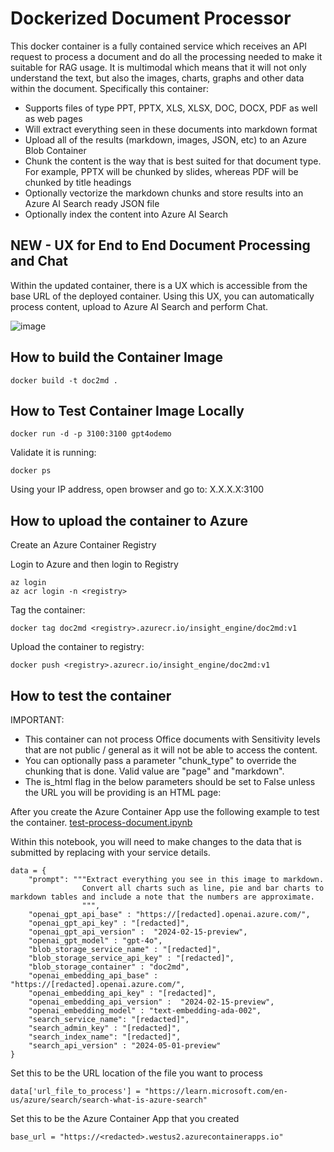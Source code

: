 # Dockerized Document Processor

This docker container is a fully contained service which receives an API request to process a document and do all the processing needed to make it suitable for RAG usage. It is multimodal which means that it will not only understand the text, but also the images, charts, graphs and other data within the document. Specifically this container:

- Supports files of type PPT, PPTX, XLS, XLSX, DOC, DOCX, PDF as well as web pages
- Will extract everything seen in these documents into markdown format
- Upload all of the results (markdown, images, JSON, etc) to an Azure Blob Container 
- Chunk the content is the way that is best suited for that document type. For example, PPTX will be chunked by slides, whereas PDF will be chunked by title headings
- Optionally vectorize the markdown chunks and store results into an Azure AI Search ready JSON file
- Optionally index the content into Azure AI Search

## NEW - UX for End to End Document Processing and Chat
Within the updated container, there is a UX which is accessible from the base URL of the deployed container. Using this UX, you can automatically process content, upload to Azure AI Search and perform Chat.

![image](https://github.com/user-attachments/assets/f4459995-4f02-4a77-98d1-433c10db7c8f)

## How to build the Container Image

```code
docker build -t doc2md .
```

## How to Test Container Image Locally

```code
docker run -d -p 3100:3100 gpt4odemo
```
Validate it is running:
```code
docker ps
```
Using your IP address, open browser and go to: X.X.X.X:3100

## How to upload the container to Azure
Create an Azure Container Registry 

Login to Azure and then login to Registry
```code
az login
az acr login -n <registry>
```

Tag the container:
```code
docker tag doc2md <registry>.azurecr.io/insight_engine/doc2md:v1
```

Upload the container to registry:
```code
docker push <registry>.azurecr.io/insight_engine/doc2md:v1
```

## How to test the container

IMPORTANT:
- This container can not process Office documents with Sensitivity levels that are not public / general as it will not be able to access the content.
- You can optionally pass a parameter "chunk_type" to override the chunking that is done. Valid value are "page" and "markdown".
- The is_html flag in the below parameters should be set to False unless the URL you will be providing is an HTML page:

After you create the Azure Container App use the following example to test the container.
[test-process-document.ipynb](https://github.com/liamca/GPT4oContentExtraction/blob/main/docker/test-process-document.ipynb)

Within this notebook, you will need to make changes to the data that is submitted by replacing <redacted> with your service details.


```code
data = {  
    "prompt": """Extract everything you see in this image to markdown. 
                Convert all charts such as line, pie and bar charts to markdown tables and include a note that the numbers are approximate.
                """,
    "openai_gpt_api_base" : "https://[redacted].openai.azure.com/",
    "openai_gpt_api_key" : "[redacted]",
    "openai_gpt_api_version" :  "2024-02-15-preview",
    "openai_gpt_model" : "gpt-4o",
    "blob_storage_service_name" : "[redacted]",
    "blob_storage_service_api_key" : "[redacted]",
    "blob_storage_container" : "doc2md",
    "openai_embedding_api_base" : "https://[redacted].openai.azure.com/",
    "openai_embedding_api_key" : "[redacted]",
    "openai_embedding_api_version" :  "2024-02-15-preview",
    "openai_embedding_model" : "text-embedding-ada-002",
    "search_service_name": "[redacted]",
    "search_admin_key" : "[redacted]",
    "search_index_name": "[redacted]",
    "search_api_version" : "2024-05-01-preview"
}  
```

Set this to be the URL  location of the file you want to process
```code
data['url_file_to_process'] = "https://learn.microsoft.com/en-us/azure/search/search-what-is-azure-search"
```

Set this to be the Azure Container App that you created
```code
base_url = "https://<redacted>.westus2.azurecontainerapps.io"
```
